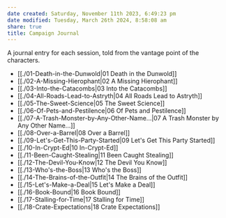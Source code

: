 ```yaml
---
date created: Saturday, November 11th 2023, 6:49:23 pm
date modified: Tuesday, March 26th 2024, 8:58:08 am
share: true
title: Campaign Journal
---
```


A journal entry for each session, told from the vantage point of the characters.

- [[./01-Death-in-the-Dunwold|01 Death in the Dunwold]]
- [[./02-A-Missing-Hierophant|02 A Missing Hierophant]]
- [[./03-Into-the-Catacombs|03 Into the Catacombs]]
- [[./04-All-Roads-Lead-to-Astryth|04 All Roads Lead to Astryth]]
- [[./05-The-Sweet-Science|05 The Sweet Science]]
- [[./06-Of-Pets-and-Pestilence|06 Of Pets and Pestilence]]
- [[./07-A-Trash-Monster-by-Any-Other-Name...|07 A Trash Monster by Any Other Name...]]
- [[./08-Over-a-Barrel|08 Over a Barrel]]
- [[./09-Let's-Get-This-Party-Started|09 Let's Get This Party Started]]
- [[./10-In-Crypt-Ed|10 In-Crypt-Ed]]
- [[./11-Been-Caught-Stealing|11 Been Caught Stealing]]
- [[./12-The-Devil-You-Know|12 The Devil You Know]]
- [[./13-Who's-the-Boss|13 Who's the Boss]]
- [[./14-The-Brains-of-the-Outfit|14 The Brains of the Outfit]]
- [[./15-Let's-Make-a-Deal|15 Let's Make a Deal]]
- [[./16-Book-Bound|16 Book Bound]]
- [[./17-Stalling-for-Time|17 Stalling for Time]]
- [[./18-Crate-Expectations|18 Crate Expectations]]
